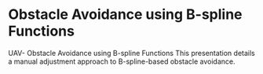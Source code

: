 # Obstacle Avoidance using B-spline Functions
 UAV- Obstacle Avoidance using B-spline Functions
 This presentation details a manual adjustment approach to B-spline-based obstacle avoidance.
